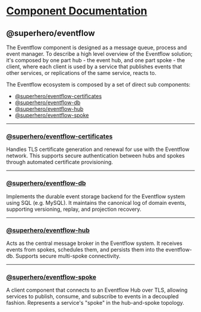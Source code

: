 
# [Component Documentation](/5-components.md)

## @superhero/eventflow

The Eventflow component is designed as a message queue, process and event manager. To describe a high level overview of the Eventflow solution; it's composed by one part hub - the event hub, and one part spoke - the client, where each client is used by a service that publishes events that other services, or replications of the same service, reacts to.

The Eventflow ecosystem is composed by a set of direct sub components:

- [@superhero/eventflow-certificates](#superheroeventflow-certificates)
- [@superhero/eventflow-db](#superheroeventflow-db)
- [@superhero/eventflow-hub](#superheroeventflow-hub)
- [@superhero/eventflow-spoke](#superheroeventflow-spoke)

---

### [@superhero/eventflow-certificates](https://github.com/superhero/eventflow-certificates)

Handles TLS certificate generation and renewal for use with the Eventflow network. This supports secure authentication between hubs and spokes through automated certificate provisioning.

---

### [@superhero/eventflow-db](https://github.com/superhero/eventflow-db)

Implements the durable event storage backend for the Eventflow system using SQL (e.g. MySQL). It maintains the canonical log of domain events, supporting versioning, replay, and projection recovery.

---

### [@superhero/eventflow-hub](https://github.com/superhero/eventflow-hub)

Acts as the central message broker in the Eventflow system. It receives events from spokes, schedules them, and persists them into the eventflow-db. Supports secure multi-spoke connectivity.

---

### [@superhero/eventflow-spoke](https://github.com/superhero/eventflow-spoke)

A client component that connects to an Eventflow Hub over TLS, allowing services to publish, consume, and subscribe to events in a decoupled fashion. Represents a service's "spoke" in the hub-and-spoke topology.
